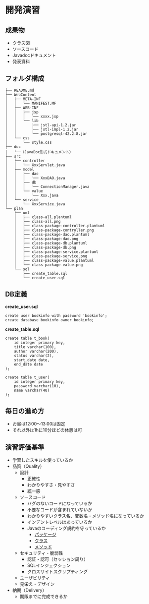 # 開発演習

## 成果物

- クラス図
- ソースコード
- Javadocドキュメント
- 発表資料

## フォルダ構成

```
├── README.md
├── WebContent
│   ├── META-INF
│   │   └── MANIFEST.MF
│   ├── WEB-INF
│   │   ├── jsp
│   │   │   └── xxxx.jsp
│   │   └── lib
│   │       ├── jstl-api-1.2.jar
│   │       ├── jstl-impl-1.2.jar
│   │       └── postgresql-42.2.8.jar
│   └── css
│       └── style.css
├── doc
│   └──（JavaDoc形式ドキュメント）
├── src
│   ├── controller
│   │   └── XxxServlet.java
│   ├── model
│   │   ├── dao
│   │   │   └── XxxDAO.java
│   │   ├── db
│   │   │   └── ConnectionManager.java
│   │   └── value
│   │       └── Xxx.java
│   └── service
│       └── XxxService.java
└── plan
    ├── uml
    │   ├── class-all.plantuml
    │   ├── class-all.png
    │   ├── class-package-controller.plantuml
    │   ├── class-package-controller.png
    │   ├── class-package-dao.plantuml
    │   ├── class-package-dao.png
    │   ├── class-package-db.plantuml
    │   ├── class-package-db.png
    │   ├── class-package-service.plantuml
    │   ├── class-package-service.png
    │   ├── class-package-value.plantuml
    │   └── class-package-value.png
    └── sql
        ├── create_table.sql
        └── create_user.sql
```

## DB定義

**create_user.sql**

```
create user bookinfo with password 'bookinfo';
create database bookinfo owner bookinfo;
```

**create_table.sql**

```
create table t_book(
	id integer primary key,
	title varchar(100),
	author varchar(200),
	status varchar(2),
	start_date date,
	end_date date
);

create table t_user(
	id integer primary key,
	password varchar(10),
	name varchar(40)
);
```

## 毎日の進め方

- お昼は12:00〜13:00は固定
- それ以外は1hに10分ほどの休憩は可

## 演習評価基準

- 学習したスキルを使っているか
- 品質（Quality）
    - 設計
        - 正確性
        - わかりやすさ・見やすさ
        - 統一感
    - ソースコード
        - バグのないコードになっているか
        - 不要なコードが含まれていないか
        - わかりやすいクラス名、変数名・メソッド名になっているか
        - インデントレベルはあっているか
        - Javaのコーディング規約を守っているか
            - [パッケージ](https://future-architect.github.io/coding-standards/documents/forJava/Java%E3%82%B3%E3%83%BC%E3%83%87%E3%82%A3%E3%83%B3%E3%82%B0%E8%A6%8F%E7%B4%84.html#%E3%83%91%E3%83%83%E3%82%B1%E3%83%BC%E3%82%B8)
            - [クラス](https://future-architect.github.io/coding-standards/documents/forJava/Java%E3%82%B3%E3%83%BC%E3%83%87%E3%82%A3%E3%83%B3%E3%82%B0%E8%A6%8F%E7%B4%84.html#%E3%82%AF%E3%83%A9%E3%82%B9)
            - [メソッド](https://future-architect.github.io/coding-standards/documents/forJava/Java%E3%82%B3%E3%83%BC%E3%83%87%E3%82%A3%E3%83%B3%E3%82%B0%E8%A6%8F%E7%B4%84.html#%E3%83%A1%E3%82%BD%E3%83%83%E3%83%89)
    - セキュリティ・脆弱性
        - 認証・認可（セッション周り）
        - SQLインジェクション
        - クロスサイトスクリプティング
    - ユーザビリティ
    - 見栄え・デザイン
- 納期（Delivery）
    - 期限までに完成できるか